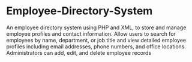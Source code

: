 # Employee-Directory-System
An employee directory system using PHP and XML, to store and manage employee profiles and contact information. Allow users to search for employees by name, department, or job title and view detailed employee profiles including email addresses, phone numbers, and office locations. Administrators can add, edit, and delete employee records
